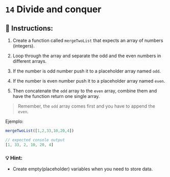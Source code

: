 # `14` Divide and conquer

## 📝 Instructions:

1. Create a function called `mergeTwoList` that expects an array of numbers (integers).

2. Loop through the array and separate the odd and the even numbers in different arrays.

3. If the number is odd number push it to a placeholder array named `odd`.

4. If the number is even number push it to a placeholder array named `even`.

5. Then concatenate the `odd` array to the `even` array, combine them and have the function return one single array.

> Remember, the `odd` array comes first and you have to append the `even`.

Ejemplo:

```js
mergeTwoList([1,2,33,10,20,4])

// expected console output
[1, 33, 2, 10, 20, 4]
```

### 💡 Hint:

+ Create empty(placeholder) variables when you need to store data.
